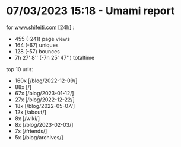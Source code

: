 # 07/03/2023 15:18 - Umami report
for www.shifeiti.com [24h] :

 - 455 (-241) page views
 - 164 (-67) uniques
 - 128 (-57) bounces
 - 7h 27' 8'' (-7h 25' 47'') totaltime


top 10 urls:
 - 160x [/blog/2022-12-09/]
 - 88x [/]
 - 67x [/blog/2023-01-12/]
 - 27x [/blog/2022-12-22/]
 - 18x [/blog/2022-05-07/]
 - 12x [/about/]
 - 8x [/wiki/]
 - 8x [/blog/2023-02-03/]
 - 7x [/friends/]
 - 5x [/blog/archives/]


